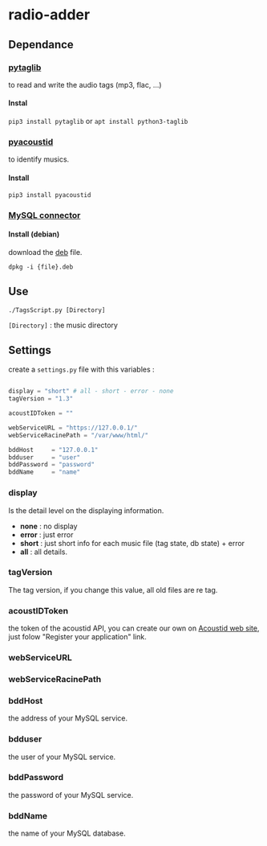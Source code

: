 # radio-adder

## Dependance

### [pytaglib](https://pypi.org/project/pytaglib/)

to read and write the audio tags (mp3, flac, ...)

#### Instal
	
`pip3 install pytaglib`
or
`apt install python3-taglib`

### [pyacoustid](https://pypi.org/project/pyacoustid/)

to identify musics.

#### Install

`pip3 install pyacoustid`

### [MySQL connector](https://dev.mysql.com/doc/connector-python/en/)

#### Install (debian)

download the [deb](https://dev.mysql.com/downloads/connector/python/) file.

`dpkg -i {file}.deb`

## Use

`./TagsScript.py [Directory]`

`[Directory]` : the music directory 

## Settings

create a `settings.py` file with this variables : 

```python

display = "short" # all - short - error - none
tagVersion = "1.3"

acoustIDToken = ""

webServiceURL = "https://127.0.0.1/"
webServiceRacinePath = "/var/www/html/"

bddHost 	= "127.0.0.1"
bdduser 	= "user"
bddPassword = "password"
bddName 	= "name"

```

### display

Is the detail level on the displaying information.

- **none** : no display
- **error** : just error
- **short** : just short info for each music file (tag state, db state) + error
- **all** : all details.

### tagVersion

The tag version, if you change this value, all old files are re tag.

### acoustIDToken

the token of the acoustid API, you can create our own on [Acoustid web site](https://acoustid.org/), just folow "Register your application" link.

### webServiceURL

### webServiceRacinePath

### bddHost

the address of your MySQL service.

### bdduser

the user of your MySQL service.

### bddPassword

the password of your MySQL service.

### bddName

the name of your MySQL database.